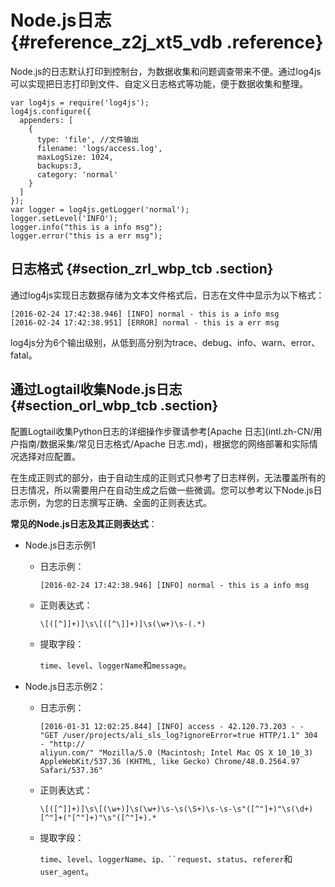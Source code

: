 # Node.js日志 {#reference_z2j_xt5_vdb .reference}

Node.js的日志默认打印到控制台，为数据收集和问题调查带来不便。通过log4js可以实现把日志打印到文件、自定义日志格式等功能，便于数据收集和整理。

```
var log4js = require('log4js');
log4js.configure({
  appenders: [
    {   
      type: 'file', //文件输出
      filename: 'logs/access.log', 
      maxLogSize: 1024,
      backups:3,
      category: 'normal' 
    }   
  ]
});
var logger = log4js.getLogger('normal');
logger.setLevel('INFO');
logger.info("this is a info msg");
logger.error("this is a err msg");
```

## 日志格式 {#section_zrl_wbp_tcb .section}

通过log4js实现日志数据存储为文本文件格式后，日志在文件中显示为以下格式：

```
[2016-02-24 17:42:38.946] [INFO] normal - this is a info msg
[2016-02-24 17:42:38.951] [ERROR] normal - this is a err msg
```

log4js分为6个输出级别，从低到高分别为trace、debug、info、warn、error、fatal。

## 通过Logtail收集Node.js日志 {#section_orl_wbp_tcb .section}

配置Logtail收集Python日志的详细操作步骤请参考[Apache 日志](intl.zh-CN/用户指南/数据采集/常见日志格式/Apache 日志.md)，根据您的网络部署和实际情况选择对应配置。

在生成正则式的部分，由于自动生成的正则式只参考了日志样例，无法覆盖所有的日志情况，所以需要用户在自动生成之后做一些微调。您可以参考以下Node.js日志示例，为您的日志撰写正确、全面的正则表达式。

**常见的Node.js日志及其正则表达式**：

-   Node.js日志示例1
    -   日志示例：

        ```
        [2016-02-24 17:42:38.946] [INFO] normal - this is a info msg
        ```

    -   正则表达式：

        ```
        \[([^]]+)]\s\[([^\]]+)]\s(\w+)\s-(.*)
        ```

    -   提取字段：

        `time`、`level`、`loggerName`和`message`。


-   Node.js日志示例2：
    -   日志示例：

        ```
        [2016-01-31 12:02:25.844] [INFO] access - 42.120.73.203 - - "GET /user/projects/ali_sls_log?ignoreError=true HTTP/1.1" 304 - "http://
        aliyun.com/" "Mozilla/5.0 (Macintosh; Intel Mac OS X 10_10_3) AppleWebKit/537.36 (KHTML, like Gecko) Chrome/48.0.2564.97 Safari/537.36"
        ```

    -   正则表达式：

        ```
        \[([^]]+)]\s\[(\w+)]\s(\w+)\s-\s(\S+)\s-\s-\s"([^"]+)"\s(\d+)[^"]+("[^"]+)"\s"([^"]+).*
        ```

    -   提取字段：

        `time`、`level`、`loggerName`、`ip、``request`、`status`、`referer`和`user_agent`。


